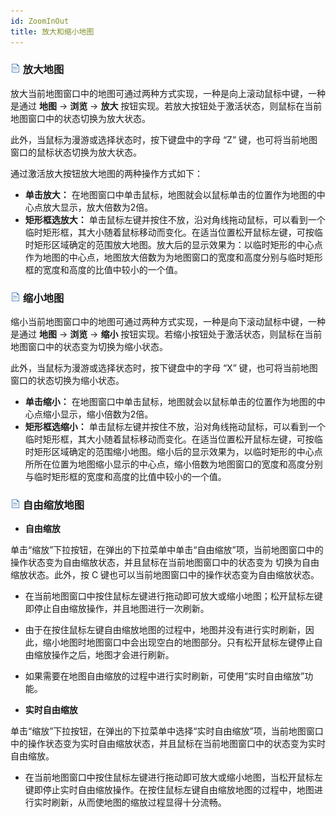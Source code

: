```yaml
---
id: ZoomInOut
title: 放大和缩小地图
---
```

### ![](../../img/read.gif) 放大地图

放大当前地图窗口中的地图可通过两种方式实现，一种是向上滚动鼠标中键，一种是通过 **地图** -> **浏览** -> **放大**
按钮实现。若放大按钮处于激活状态，则鼠标在当前地图窗口中的状态切换为放大状态。

此外，当鼠标为漫游或选择状态时，按下键盘中的字母 “Z” 键，也可将当前地图窗口的鼠标状态切换为放大状态。

通过激活放大按钮放大地图的两种操作方式如下：

* **单击放大：** 在地图窗口中单击鼠标，地图就会以鼠标单击的位置作为地图的中心点放大显示，放大倍数为2倍。
* **矩形框选放大：** 单击鼠标左键并按住不放，沿对角线拖动鼠标，可以看到一个临时矩形框，其大小随着鼠标移动而变化。在适当位置松开鼠标左键，可按临时矩形区域确定的范围放大地图。放大后的显示效果为：以临时矩形的中心点作为地图的中心点，地图放大倍数为为地图窗口的宽度和高度分别与临时矩形框的宽度和高度的比值中较小的一个值。

### ![](../../img/read.gif) 缩小地图

缩小当前地图窗口中的地图可通过两种方式实现，一种是向下滚动鼠标中键，一种是通过 **地图** -> **浏览** -> **缩小**
按钮实现。若缩小按钮处于激活状态，则鼠标在当前地图窗口中的状态变为切换为缩小状态。

此外，当鼠标为漫游或选择状态时，按下键盘中的字母 “X” 键，也可将当前地图窗口的状态切换为缩小状态。

* **单击缩小：** 在地图窗口中单击鼠标，地图就会以鼠标单击的位置作为地图的中心点缩小显示，缩小倍数为2倍。
* **矩形框选缩小：** 单击鼠标左键并按住不放，沿对角线拖动鼠标，可以看到一个临时矩形框，其大小随着鼠标移动而变化。在适当位置松开鼠标左键，可按临时矩形区域确定的范围缩小地图。缩小后的显示效果为，以临时矩形的中心点所所在位置为地图缩小显示的中心点，缩小倍数为地图窗口的宽度和高度分别与临时矩形框的宽度和高度的比值中较小的一个值。

### ![](../../img/read.gif) 自由缩放地图

* **自由缩放**

单击“缩放”下拉按钮，在弹出的下拉菜单中单击“自由缩放”项，当前地图窗口中的操作状态变为自由缩放状态，并且鼠标在当前地图窗口中的状态变为
切换为自由缩放状态。此外，按 C 键也可以当前地图窗口中的操作状态变为自由缩放状态。

* 在当前地图窗口中按住鼠标左键进行拖动即可放大或缩小地图；松开鼠标左键即停止自由缩放操作，并且地图进行一次刷新。
* 由于在按住鼠标左键自由缩放地图的过程中，地图并没有进行实时刷新，因此，缩小地图时地图窗口中会出现空白的地图部分。只有松开鼠标左键停止自由缩放操作之后，地图才会进行刷新。
* 如果需要在地图自由缩放的过程中进行实时刷新，可使用“实时自由缩放”功能。  

* **实时自由缩放**

单击“缩放”下拉按钮，在弹出的下拉菜单中选择“实时自由缩放”项，当前地图窗口中的操作状态变为实时自由缩放状态，并且鼠标在当前地图窗口中的状态变为实时自由缩放。

* 在当前地图窗口中按住鼠标左键进行拖动即可放大或缩小地图，当松开鼠标左键即停止实时自由缩放操作。在按住鼠标左键自由缩放地图的过程中，地图进行实时刷新，从而使地图的缩放过程显得十分流畅。



